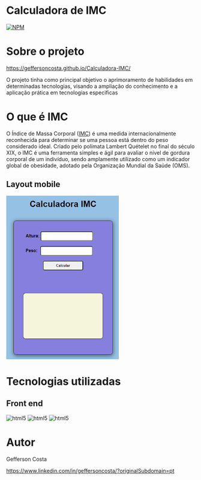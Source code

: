 # Calculadora de IMC
[![NPM](https://img.shields.io/npm/l/react)](https://github.com/GeffersonCosta/Calculadora-IMC/blob/main/LICENSE) 

# Sobre o projeto

https://geffersoncosta.github.io/Calculadora-IMC/

O projeto tinha como principal objetivo o aprimoramento de habilidades em determinadas tecnologias, visando a ampliação do conhecimento e a aplicação prática em tecnologias especificas

# O que é IMC
O Índice de Massa Corporal (<a href="https://pt.wikipedia.org/wiki/%C3%8Dndice_de_massa_corporal">IMC</a>) é uma medida internacionalmente reconhecida para determinar se uma pessoa está dentro do peso considerado ideal. Criado pelo polímata Lambert Quételet no final do século XIX, o IMC é uma ferramenta simples e ágil para avaliar o nível de gordura corporal de um indivíduo, sendo amplamente utilizado como um indicador global de obesidade, adotado pela Organização Mundial da Saúde (OMS). 

## Layout mobile
![Mobile 1](https://github.com/GeffersonCosta/Calculadora-IMC/blob/main/assets/mobile.png) 

# Tecnologias utilizadas

## Front end
 <div style="display: inline-block;">
   <img src="https://img.shields.io/badge/html5-%23E34F26.svg?style=for-the-badge&logo=html5&logoColor=white" alt="html5">
  </div>
   <div style="display: inline-block;">
   <img src="https://img.shields.io/badge/css3-%231572B6.svg?style=for-the-badge&logo=css3&logoColor=white" alt="html5">
  </div>
  <div style="display: inline-block;">
   <img src="https://img.shields.io/badge/javascript-%23323330.svg?style=for-the-badge&logo=javascript&logoColor=%23F7DF1E" alt="html5">
  </div>

# Autor

Gefferson Costa

https://www.linkedin.com/in/geffersoncosta/?originalSubdomain=pt




